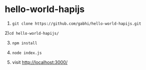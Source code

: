 # hello-world-hapijs


1) ``git clone https://github.com/gabhi/hello-world-hapijs.git``

2)``cd hello-world-hapijs/``

3) ``npm install``

4) ``node index.js``

5) visit [http://localhost:3000/](http://localhost:3000/)
